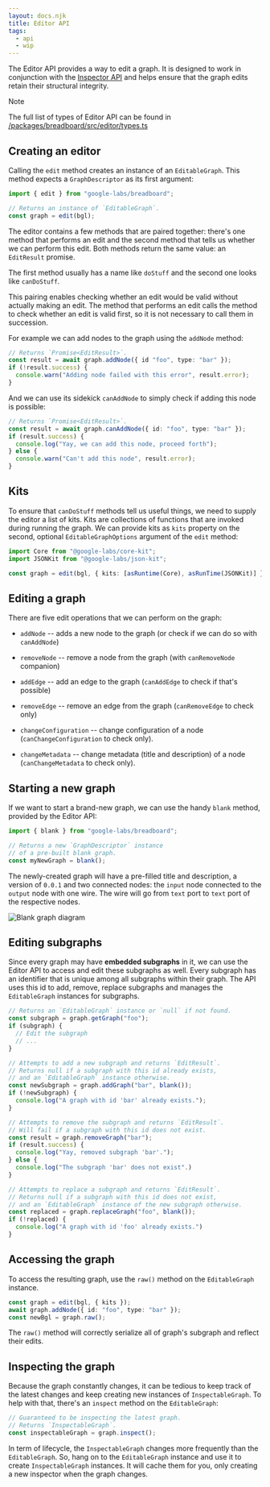 ```yaml
---
layout: docs.njk
title: Editor API
tags:
  - api
  - wip
---
```


The Editor API provides a way to edit a graph. It is designed to work in conjunction with the [Inspector API](../inspector) and helps ensure that the graph edits retain their structural integrity.

> [!NOTE]
> The full list of types of Editor API can be found in [/packages/breadboard/src/editor/types.ts](https://github.com/breadboard-ai/breadboard/blob/main/packages/breadboard/src/editor/types.ts)

## Creating an editor

Calling the `edit` method creates an instance of an `EditableGraph`. This method expects a `GraphDescriptor` as its first argument:

```ts
import { edit } from "google-labs/breadboard";

// Returns an instance of `EditableGraph`.
const graph = edit(bgl);
```

The editor contains a few methods that are paired together: there's one method that performs an edit and the second method that tells us whether we can perform this edit. Both methods return the same value: an `EditResult` promise.

The first method usually has a name like `doStuff` and the second one looks like `canDoStuff`.

This pairing enables checking whether an edit would be valid without actually making an edit. The method that performs an edit calls the method to check whether an edit is valid first, so it is not necessary to call them in succession.

For example we can add nodes to the graph using the `addNode` method:

```ts
// Returns `Promise<EditResult>`.
const result = await graph.addNode({ id "foo", type: "bar" });
if (!result.success) {
  console.warn("Adding node failed with this error", result.error);
}
```

And we can use its sidekick `canAddNode` to simply check if adding this node is possible:

```ts
// Returns `Promise<EditResult>`.
const result = await graph.canAddNode({ id: "foo", type: "bar" });
if (result.success) {
  console.log("Yay, we can add this node, proceed forth");
} else {
  console.warn("Can't add this node", result.error);
}
```

## Kits

To ensure that `canDoStuff` methods tell us useful things, we need to supply the editor a list of kits. Kits are collections of functions that are invoked during running the graph. We can provide kits as `kits` property on the second, optional `EditableGraphOptions` argument of the `edit` method:

```ts
import Core from "@google-labs/core-kit";
import JSONKit from "@google-labs/json-kit";

const graph = edit(bgl, { kits: [asRuntime(Core), asRunTime(JSONKit)] });
```

## Editing a graph

There are five edit operations that we can perform on the graph:

- `addNode` -- adds a new node to the graph (or check if we can do so with `canAddNode`)

- `removeNode` -- remove a node from the graph (with `canRemoveNode` companion)

- `addEdge` -- add an edge to the graph (`canAddEdge` to check if that's possible)

- `removeEdge` -- remove an edge from the graph (`canRemoveEdge` to check only)

- `changeConfiguration` -- change configuration of a node (`canChangeConfiguration` to check only).

- `changeMetadata` -- change metadata (title and description) of a node (`canChangeMetadata` to check only).

## Starting a new graph

If we want to start a brand-new graph, we can use the handy `blank` method, provided by the Editor API:

```ts
import { blank } from "google-labs/breadboard";

// Returns a new `GraphDescriptor` instance
// of a pre-built blank graph.
const myNewGraph = blank();
```

The newly-created graph will have a pre-filled title and description, a version of `0.0.1` and two connected nodes: the `input` node connected to the `output` node with one wire. The wire will go from `text` port to `text` port of the respective nodes.

![Blank graph diagram](/breadboard/static/images/editor-blank.png)

## Editing subgraphs

Since every graph may have **embedded subgraphs** in it, we can use the Editor API to access and edit these subgraphs as well. Every subgraph has an identifier that is unique among all subgraphs within their graph. The API uses this id to add, remove, replace subgraphs and manages the `EditableGraph` instances for subgraphs.

```ts
// Returns an `EditableGraph` instance or `null` if not found.
const subgraph = graph.getGraph("foo");
if (subgraph) {
  // Edit the subgraph
  // ...
}

// Attempts to add a new subgraph and returns `EditResult`.
// Returns null if a subgraph with this id already exists,
// and an `EditableGraph` instance otherwise.
const newSubgraph = graph.addGraph("bar", blank());
if (!newSubgraph) {
  console.log("A graph with id 'bar' already exists.");
}

// Attempts to remove the subgraph and returns `EditResult`.
// Will fail if a subgraph with this id does not exist.
const result = graph.removeGraph("bar");
if (result.success) {
  console.log("Yay, removed subgraph 'bar'.");
} else {
  console.log("The subgraph 'bar' does not exist".)
}

// Attempts to replace a subgraph and returns `EditResult`.
// Returns null if a subgraph with this id does not exist,
// and an `EditableGraph` instance of the new subgraph otherwise.
const replaced = graph.replaceGraph("foo", blank());
if (!replaced) {
  console.log("A graph with id 'foo' already exists.")
}
```

## Accessing the graph

To access the resulting graph, use the `raw()` method on the `EditableGraph` instance.

```ts
const graph = edit(bgl, { kits });
await graph.addNode({ id: "foo", type: "bar" });
const newBgl = graph.raw();
```

The `raw()` method will correctly serialize all of graph's subgraph and reflect their edits.

## Inspecting the graph

Because the graph constantly changes, it can be tedious to keep track of the latest changes and keep creating new instances of `InspectableGraph`. To help with that, there's an `inspect` method on the `EditableGraph`:

```ts
// Guaranteed to be inspecting the latest graph.
// Returns `InspectableGraph`.
const inspectableGraph = graph.inspect();
```

In term of lifecycle, the `InspectableGraph` changes more frequently than the `EditableGraph`. So, hang on to the `EditableGraph` instance and use it to create `InspectableGraph` instances. It will cache them for you, only creating a new inspector when the graph changes.
